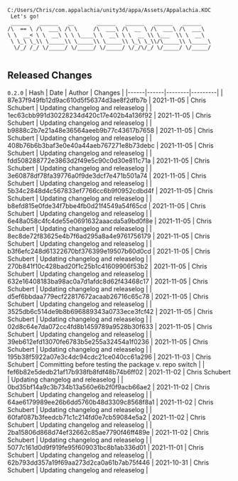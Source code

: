 ```
C:/Users/Chris/com.appalachia/unity3d/appa/Assets/Appalachia.KOC
 Let's go!  
 ______   ______   __       ______   ______   ______   ______    
/\  == \ /\  ___\ /\ \     /\  ___\ /\  __ \ /\  ___\ /\  ___\   
\ \  __< \ \  __\ \ \ \____\ \  __\ \ \  __ \\ \___  \\ \  __\   
 \ \_\ \_\\ \_____\\ \_____\\ \_____\\ \_\ \_\\/\_____\\ \_____\ 
  \/_/ /_/ \/_____/ \/_____/ \/_____/ \/_/\/_/ \/_____/ \/_____/ 
                                                                 
```


## Released Changes

`0.2.0`
| Hash | Date | Author | Changes |
|------|------|--------|---------|
| 87e37f949fb12d9ac610d5f56374d3ae8f2dfb7b | 2021-11-05 | Chris Schubert | Updating changelog and releaselog |
| 1ec63cbb991d30228234d420c17e402b4a136f92 | 2021-11-05 | Chris Schubert | Updating changelog and releaselog |
| b9888c2b7e21a48e36564aeeb9b77c43617b7658 | 2021-11-05 | Chris Schubert | Updating changelog and releaselog |
| 408b76b6b3baf3e0e40a44aeb767271e8b73debc | 2021-11-05 | Chris Schubert | Updating changelog and releaselog |
| fdd508288772e3863d2f49e5c90c0d30e811c71a | 2021-11-05 | Chris Schubert | Updating changelog and releaselog |
| 3e60878df78fa39776a0f9de3dcf7e471b501a74 | 2021-11-05 | Chris Schubert | Updating changelog and releaselog |
| 5b34c2848d4c567833ef7766cc6b9f0952cdbd4f | 2021-11-05 | Chris Schubert | Updating changelog and releaselog |
| b8efd815e0fde34f7bbe4fb0d21f4549a54f65cd | 2021-11-05 | Chris Schubert | Updating changelog and releaselog |
| 6e48a058c4fc4de55e0691632aaacda5a9bd0f8e | 2021-11-05 | Chris Schubert | Updating changelog and releaselog |
| 8ec8de72f83625e4b7f6ad295a8a4e9761756179 | 2021-11-05 | Chris Schubert | Updating changelog and releaselog |
| b3f6efc248d61322670bf376399e19507b60d0cd | 2021-11-05 | Chris Schubert | Updating changelog and releaselog |
| 270b841f10c428bad20f1c25b1c41609906f53b2 | 2021-11-05 | Chris Schubert | Updating changelog and releaselog |
| 632e16408183ba98ac0a7d1afdc8d62f43468c17 | 2021-11-05 | Chris Schubert | Updating changelog and releaselog |
| d5ef6bbdaa779ecf22817672acaab26716c65c78 | 2021-11-05 | Chris Schubert | Updating changelog and releaselog |
| 3525db6c514de9b8b696889343a0733ece3fcf42 | 2021-11-05 | Chris Schubert | Updating changelog and releaselog |
| 02d8c64e7da072cc4fd8b1459789a9528b30f633 | 2021-11-05 | Chris Schubert | Updating changelog and releaselog |
| 39eb612efd13070fe6783b5e255a32454a1f0236 | 2021-11-05 | Chris Schubert | Updating changelog and releaselog |
| 195b38f5922a07e3c4dc94cdc21ce040cc61a296 | 2021-11-03 | Chris Schubert | Committing before testing the package v. repo switch |
| fef6b82e5dedb21af17b938fb8fdf48b74b6ff02 | 2021-11-02 | Chris Schubert | Updating changelog and releaselog |
| 0bd35bf14a9c3b734b13a560e6b2f0f9acb66ae2 | 2021-11-02 | Chris Schubert | Updating changelog and releaselog |
| 64ae6179989ee26b6dd5760b48d3309c8568f8a1 | 2021-11-02 | Chris Schubert | Updating changelog and releaselog |
| 60faf087b3feedcb71c1c214fd0e7cb59084e5a2 | 2021-11-02 | Chris Schubert | Updating changelog and releaselog |
| 2ba15806d868d74ef32662c85ae7790f46ff489e | 2021-11-02 | Chris Schubert | Updating changelog and releaselog |
| 5077c161d0d9f919fe95f609031bc8b1ab336d01 | 2021-11-01 | Chris Schubert | Updating changelog and releaselog |
| 62b793dd357a19f69aa273d2ca0a61b7ab75f446 | 2021-10-31 | Chris Schubert | Updating changelog and releaselog |
